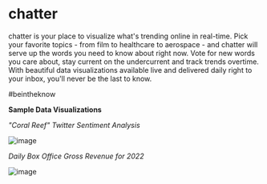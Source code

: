 # chatter

chatter is your place to visualize what's trending online in real-time.  Pick your favorite topics - from film to healthcare to aerospace - and chatter will serve up the words you need to know about right now.  Vote for new words you care about, stay current on the undercurrent and track trends overtime.  With beautiful data visualizations available live and delivered daily right to your inbox, you'll never be the last to know.

#beintheknow




















**Sample Data Visualizations**

*"Coral Reef" Twitter Sentiment Analysis*

![image](https://user-images.githubusercontent.com/93865608/172704314-d24ab8c1-1911-45a2-be5a-fc83c0469c96.png)

*Daily Box Office Gross Revenue for 2022*

![image](https://user-images.githubusercontent.com/93865608/172704968-0adfff52-c183-4353-9886-b6ee9b4f6dc0.png)
